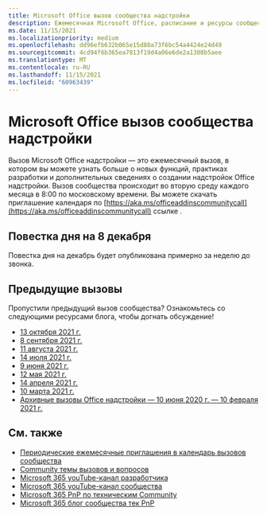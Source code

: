```yaml
---
title: Microsoft Office вызов сообщества надстройки
description: Ежемесячная Microsoft Office, расписание и ресурсы сообщества надстройки.
ms.date: 11/15/2021
ms.localizationpriority: medium
ms.openlocfilehash: dd96efb632b065e15d80a73f6bc54a4424e24d49
ms.sourcegitcommit: 4cd94f6b365ea7813f19d4a06e6de2a1308b5aee
ms.translationtype: MT
ms.contentlocale: ru-RU
ms.lasthandoff: 11/15/2021
ms.locfileid: "60963439"
---
```

# <a name="microsoft-office-add-ins-community-call"></a>Microsoft Office вызов сообщества надстройки

Вызов Microsoft Office надстройки — это ежемесячный вызов, в котором вы можете узнать больше о новых функций, практиках разработки и дополнительных сведениях о создании надстройок Office надстройки. Вызов сообщества происходит во вторую среду каждого месяца в 8:00 по московскому времени. Вы можете скачать приглашение календаря по [https://aka.ms/officeaddinscommunitycall](https://aka.ms/officeaddinscommunitycall) ссылке .

## <a name="agenda-for-december-8th-call"></a>Повестка дня на 8 декабря

Повестка дня на декабрь будет опубликована примерно за неделю до звонка.

## <a name="previous-calls"></a>Предыдущие вызовы

Пропустили предыдущий вызов сообщества? Ознакомьтесь со следующими ресурсами блога, чтобы догнать обсуждение!

- [13 октября 2021 г.](https://techcommunity.microsoft.com/t5/microsoft-365-pnp-blog/office-add-ins-community-call-october-13-2021/ba-p/2867151)
- [8 сентября 2021 г.](https://techcommunity.microsoft.com/t5/microsoft-365-pnp-blog/office-add-ins-community-call-september-8-2021/ba-p/2747100)
- [11 августа 2021 г.](https://techcommunity.microsoft.com/t5/microsoft-365-pnp-blog/office-add-ins-community-call-august-2021/ba-p/2661372)
- [14 июля 2021 г.](https://techcommunity.microsoft.com/t5/microsoft-365-pnp-blog/office-add-ins-community-call-july-2021/ba-p/2573384)
- [9 июня 2021 г.](https://techcommunity.microsoft.com/t5/microsoft-365-pnp-blog/office-add-ins-community-call-june-2021/ba-p/2446156)
- [12 мая 2021 г.](https://techcommunity.microsoft.com/t5/microsoft-365-pnp-blog/office-add-ins-community-call-may-2021/ba-p/2369804)
- [14 апреля 2021 г.](https://techcommunity.microsoft.com/t5/microsoft-365-pnp-blog/office-add-ins-community-call-april-14-2021/ba-p/2318886)
- [10 марта 2021 г.](https://techcommunity.microsoft.com/t5/microsoft-365-pnp-blog/office-add-ins-community-call-march-10-2021/ba-p/2205369)
- [Архивные вызовы Office надстройки — 10 июня 2020 г. — 10 февраля 2021 г.](https://cdn.graph.office.net/prod/office/Office-Add-ins-Community-Call-Archive.pdf)

## <a name="see-also"></a>См. также

- [Периодические ежемесячные приглашения в календарь вызовов сообщества](https://aka.ms/officeaddinscommunitycall)
- [Community темы вызовов и вопросов](https://aka.ms/officeaddinsform)
- [Microsoft 365 youTube-канал разработчика](https://aka.ms/m365devyoutube)
- [Microsoft 365 youTube-канал сообщества](https://aka.ms/m365pnp/videos )
- [Microsoft 365 PnP по техническим Community](https://aka.ms/m365pnp/community)
- [Microsoft 365 блог сообщества тек PnP](https://aka.ms/m365pnp/community/blog)
